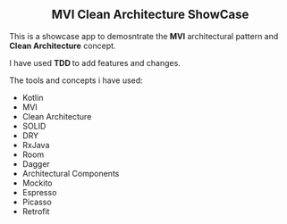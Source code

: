 <h2 style="text-align: center;">MVI Clean Architecture ShowCase</h2>
<p>This is a showcase app to demosntrate the <strong>MVI</strong> architectural pattern and <strong>Clean Architecture</strong> concept.</p>
<p>I have used <strong>TDD&nbsp;</strong>to add features and changes.</p>
<p>The tools and concepts i have used:</p>
<ul style="list-style-type: disc;">
<li>Kotlin</li>
<li>MVI</li>
<li>Clean Architecture</li>
<li>SOLID</li>
<li>DRY</li>
<li>RxJava</li>
<li>Room</li>
<li>Dagger</li>
<li>Architectural Components</li>
<li>Mockito</li>
<li>Espresso</li>
<li>Picasso</li>
<li>Retrofit</li>
</ul>
<p>&nbsp;</p>
<p>&nbsp;</p>
<p>&nbsp;</p>
